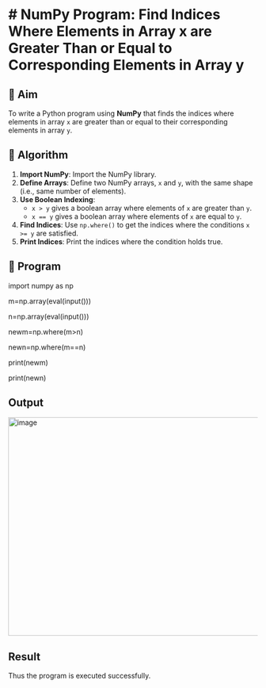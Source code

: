 # # NumPy Program: Find Indices Where Elements in Array x are Greater Than or Equal to Corresponding Elements in Array y

## 🎯 Aim
To write a Python program using **NumPy** that finds the indices where elements in array `x` are greater than or equal to their corresponding elements in array `y`.

## 🧠 Algorithm
1. **Import NumPy**: Import the NumPy library.
2. **Define Arrays**: Define two NumPy arrays, `x` and `y`, with the same shape (i.e., same number of elements).
3. **Use Boolean Indexing**: 
   - `x > y` gives a boolean array where elements of `x` are greater than `y`.
   - `x == y` gives a boolean array where elements of `x` are equal to `y`.
4. **Find Indices**: Use `np.where()` to get the indices where the conditions `x >= y` are satisfied.
5. **Print Indices**: Print the indices where the condition holds true.

## 🧾 Program

import numpy as np

m=np.array(eval(input()))

n=np.array(eval(input()))

newm=np.where(m>n)

newn=np.where(m==n)

print(newm)

print(newn)

## Output
<img width="1193" height="441" alt="image" src="https://github.com/user-attachments/assets/4fd4c0f8-8171-490c-a969-0f2098810609" />

## Result
Thus the program is executed successfully.
